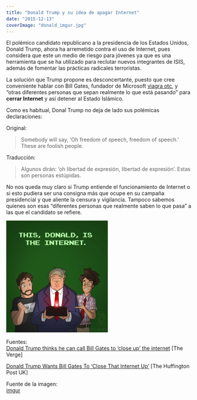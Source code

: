 ```yaml
---
title: "Donald Trump y su idea de apagar Internet"
date: "2015-12-13"
coverImage: "donald_imgur.jpg"
---
```


El polémico candidato republicano a la presidencia de los Estados Unidos, Donald Trump, ahora ha arremetido contra el uso de Internet, pues considera que este un medio de riesgo para jóvenes ya que es una herramienta que se ha utilizado para reclutar nuevos integrantes de ISIS, además de fomentar las prácticas radicales terroristas.

La solución que Trump propone es desconcertante, puesto que cree conveniente hablar con Bill Gates, fundador de Microsoft [viagra otc](http://www.sildenafilfromindia.net/effective-otc-treatments-for-erectile-dysfunction/), y “otras diferentes personas que sepan realmente lo que está pasando” para **cerrar Internet** y así detener al Estado Islámico.

Como es habitual, Donal Trump no deja de lado sus polémicas declaraciones:

Original:

> Somebody will say, ‘Oh freedom of speech, freedom of speech.’ These are foolish people.

Traducción:

> Algunos dirán: ‘oh libertad de expresión, libertad de expresión’. Estas son personas estúpidas.

No nos queda muy claro si Trump entiende el funcionamiento de Internet o si esto pudiera ser una consigna más que ocupe en su campaña presidencial y que aliente la censura y vigilancia. Tampoco sabemos quienes son esas “diferentes personas que realmente saben lo que pasa” a las que el candidato se refiere.

[![donald_imgur](images/donald_imgur-273x300.jpg)](http://www.elcosmografo.net/wp-content/uploads/2015/12/donald_imgur.jpg)

Fuentes:  
[Donald Trump thinks he can call Bill Gates to ‘close up’ the internet](http://www.theverge.com/2015/12/7/9869308/donald-trump-close-up-the-internet-bill-gates) \[The Verge\]

[Donald Trump Wants Bill Gates To ‘Close That Internet Up’](http://www.huffingtonpost.co.uk/2015/12/11/donald-trump-wants-bill-gates-to-close-that-internet-up_n_8780686.html) \[The Huffington Post UK\]

Fuente de la imagen:  
[imgur](https://imgur.com/account/favorites/82Ou8PG)
